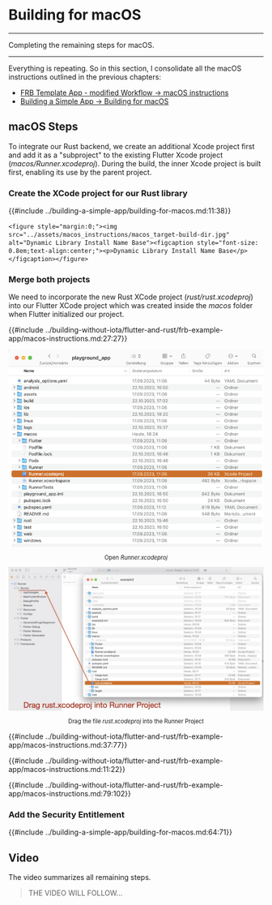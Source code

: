 # Building for macOS

---

Completing the remaining steps for macOS.

---

Everything is repeating. So in this section, I consolidate all the macOS instructions outlined in the previous chapters:

- [FRB Template App - modified Workflow -> macOS instructions](../building-without-iota/flutter-and-rust/frb-example-app/macos-instructions.md)
- [Building a Simple App -> Building for macOS](../building-a-simple-app/building-for-macos.md)

## macOS Steps

To integrate our Rust backend, we create an additional Xcode project first and add it as a "subproject" to the existing Flutter Xcode project (_macos/Runner.xcodeproj_). During the build, the inner Xcode project is built first, enabling its use by the parent project.

### Create the XCode project for our Rust library

{{#include ../building-a-simple-app/building-for-macos.md:11:38}}

    <figure style="margin:0;"><img src="../assets/macos_instructions/macos_target-build-dir.jpg" alt="Dynamic Library Install Name Base"><figcaption style="font-size: 0.8em;text-align:center;"><p>Dynamic Library Install Name Base</p></figcaption></figure>

### Merge both projects

We need to incorporate the new Rust XCode project (_rust/rust.xcodeproj_) into our Flutter XCode project which was created inside the _macos_ folder when Flutter initialized our project.

{{#include ../building-without-iota/flutter-and-rust/frb-example-app/macos-instructions.md:27:27}}

<figure style="margin:0;">
<img src="../assets/macos_instructions/macos_1_playground.jpg" alt=""><figcaption style="font-size: 0.8em;text-align:center;"><p>Open <i>Runner.xcodeproj</i></p></figcaption>
</figure>

<figure style="margin:0;">
<img src="../assets/macos_instructions/macos_2.jpg" alt=""><figcaption style="font-size: 0.8em;text-align:center;"><p>Drag the file <i>rust.xcodeproj</i> into the Runner Project</p></figcaption>
</figure>

{{#include ../building-without-iota/flutter-and-rust/frb-example-app/macos-instructions.md:37:77}}

{{#include ../building-without-iota/flutter-and-rust/frb-example-app/macos-instructions.md:11:22}}

{{#include ../building-without-iota/flutter-and-rust/frb-example-app/macos-instructions.md:79:102}}

### Add the Security Entitlement

{{#include ../building-a-simple-app/building-for-macos.md:64:71}}

## Video

The video summarizes all remaining steps.

> THE VIDEO WILL FOLLOW...
